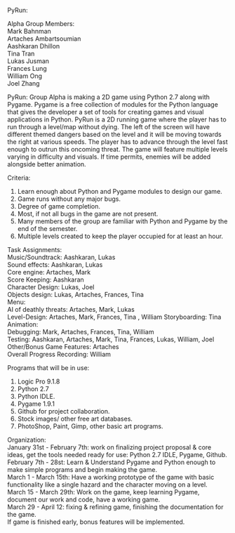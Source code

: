 PyRun:

Alpha Group Members:  
Mark Bahnman  
Artaches Ambartsoumian  
Aashkaran Dhillon  
Tina Tran  
Lukas Jusman   
Frances Lung  
William Ong  
Joel Zhang  

PyRun:
Group Alpha is making a 2D game using Python 2.7 along with Pygame. Pygame is a free collection of modules for the Python
language that gives the developer a set of tools for creating games and visual applications in Python. PyRun is a
2D running game where the player has to run through a level/map without dying. The left of the screen will have different themed
dangers based on the level and it will be moving towards the right at various speeds. The player has to advance through the level
fast enough to outrun this oncoming threat. The game will feature multiple levels varying in difficulty and visuals.
If time permits, enemies will be added alongside better animation.

Criteria:
1. Learn enough about Python and Pygame modules to design our game.  
1. Game runs without any major bugs.  
2. Degree of game completion.  
4. Most, if not all bugs in the game are not present.  
5. Many members of the group are familiar with Python and Pygame by the end of the semester.  
6. Multiple levels created to keep the player occupied for at least an hour.  


Task Assignments:  
Music/Soundtrack: Aashkaran, Lukas  
Sound effects: Aashkaran, Lukas  
Core engine: Artaches, Mark  
Score Keeping: Aashkaran  
Character Design: Lukas, Joel  
Objects design: Lukas, Artaches, Frances, Tina   
Menu:   
AI of deathly threats: Artaches, Mark, Lukas  
Level-Design: Artaches, Mark, Frances, Tina , William
Storyboarding: Tina  
Animation:   
Debugging: Mark, Artaches, Frances, Tina, William  
Testing: Aashkaran, Artaches, Mark, Tina, Frances, Lukas, William, Joel  
Other/Bonus Game Features: Artaches  
Overall Progress Recording: William  

Programs that will be in use:  
1. Logic Pro 9.1.8  
2. Python 2.7  
3. Python IDLE.  
4. Pygame 1.9.1  
5. Github for project collaboration.  
6. Stock images/ other free art databases.  
7. PhotoShop, Paint, Gimp, other basic art programs.  

Organization:  
January 31st - February 7th: work on finalizing project proposal & core ideas, get the tools needed ready for use: Python 2.7 IDLE, Pygame, Github.  
February 7th - 28st: Learn & Understand Pygame and Python enough to make simple programs and begin making the game.  
March 1 - March 15th: Have a working prototype of the game with basic functionality like a single hazard and the character moving on a level.  
March 15 - March 29th: Work on the game, keep learning Pygame, document our work and code, have a working game.  
March 29 - April 12: fixing & refining game, finishing the documentation for the game.  
If game is finished early, bonus features will be implemented.  
